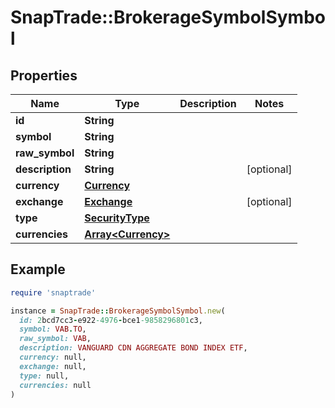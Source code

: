 # SnapTrade::BrokerageSymbolSymbol

## Properties

| Name | Type | Description | Notes |
| ---- | ---- | ----------- | ----- |
| **id** | **String** |  |  |
| **symbol** | **String** |  |  |
| **raw_symbol** | **String** |  |  |
| **description** | **String** |  | [optional] |
| **currency** | [**Currency**](Currency.md) |  |  |
| **exchange** | [**Exchange**](Exchange.md) |  | [optional] |
| **type** | [**SecurityType**](SecurityType.md) |  |  |
| **currencies** | [**Array&lt;Currency&gt;**](Currency.md) |  |  |

## Example

```ruby
require 'snaptrade'

instance = SnapTrade::BrokerageSymbolSymbol.new(
  id: 2bcd7cc3-e922-4976-bce1-9858296801c3,
  symbol: VAB.TO,
  raw_symbol: VAB,
  description: VANGUARD CDN AGGREGATE BOND INDEX ETF,
  currency: null,
  exchange: null,
  type: null,
  currencies: null
)
```

